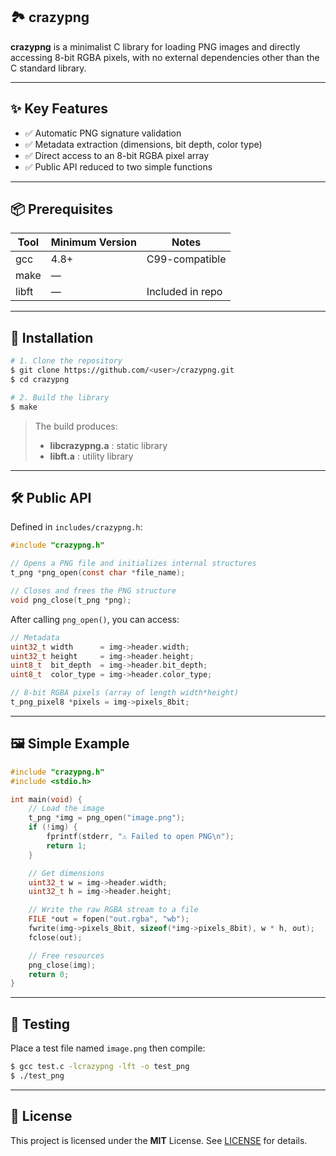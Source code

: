 ## 🏞️ crazypng

**crazypng** is a minimalist C library for loading PNG images and directly accessing 8-bit RGBA pixels, with no external dependencies other than the C standard library.

---

## ✨ Key Features

* ✅ Automatic PNG signature validation
* ✅ Metadata extraction (dimensions, bit depth, color type)
* ✅ Direct access to an 8-bit RGBA pixel array
* ✅ Public API reduced to two simple functions

---

## 📦 Prerequisites

| Tool  | Minimum Version | Notes            |
| ----- | --------------- | ---------------- |
| gcc   | 4.8+            | C99-compatible   |
| make  | —               |                  |
| libft | —               | Included in repo |

---

## 🔧 Installation

```bash
# 1. Clone the repository
$ git clone https://github.com/<user>/crazypng.git
$ cd crazypng

# 2. Build the library
$ make
```

> The build produces:
>
> * **libcrazypng.a** : static library
> * **libft.a**       : utility library

---

## 🛠️ Public API

Defined in `includes/crazypng.h`:

```c
#include "crazypng.h"

// Opens a PNG file and initializes internal structures
t_png *png_open(const char *file_name);

// Closes and frees the PNG structure
void png_close(t_png *png);
```

After calling `png_open()`, you can access:

```c
// Metadata
uint32_t width      = img->header.width;
uint32_t height     = img->header.height;
uint8_t  bit_depth  = img->header.bit_depth;
uint8_t  color_type = img->header.color_type;

// 8-bit RGBA pixels (array of length width*height)
t_png_pixel8 *pixels = img->pixels_8bit;
```

---

## 🖼️ Simple Example

```c
#include "crazypng.h"
#include <stdio.h>

int main(void) {
    // Load the image
    t_png *img = png_open("image.png");
    if (!img) {
        fprintf(stderr, "⚠️ Failed to open PNG\n");
        return 1;
    }

    // Get dimensions
    uint32_t w = img->header.width;
    uint32_t h = img->header.height;

    // Write the raw RGBA stream to a file
    FILE *out = fopen("out.rgba", "wb");
    fwrite(img->pixels_8bit, sizeof(*img->pixels_8bit), w * h, out);
    fclose(out);

    // Free resources
    png_close(img);
    return 0;
}
```

---

## 🧪 Testing

Place a test file named `image.png` then compile:

```bash
$ gcc test.c -lcrazypng -lft -o test_png
$ ./test_png
```

---

## 📜 License

This project is licensed under the **MIT** License. See [LICENSE](LICENSE) for details.
